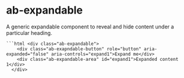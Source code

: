 # ab-expandable

A generic expandable component to reveal and hide content under a particular heading.

    ```html <div class="ab-expandable">
        <div class="ab-exapndable-button" role="button" aria-expanded="false" aria-controls="expand1">Expand me</div>
        <div class="ab-expandable-area" id="expand1">Expanded content 1</div>
      </div>
      
